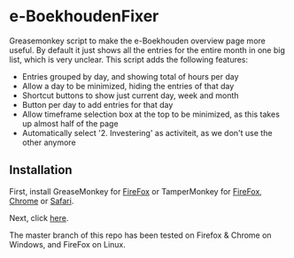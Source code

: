 # e-BoekhoudenFixer

Greasemonkey script to make the e-Boekhouden overview page more useful. By default it just shows all the entries for the entire month in one big list, which is very unclear. This script adds the following features:

- Entries grouped by day, and showing total of hours per day
- Allow a day to be minimized, hiding the entries of that day
- Shortcut buttons to show just current day, week and month
- Button per day to add entries for that day
- Allow timeframe selection box at the top to be minimized, as this takes up almost half of the page
- Automatically select '2. Investering' as activiteit, as we don't use the other anymore

## Installation

First, install GreaseMonkey for [FireFox](https://addons.mozilla.org/en-US/firefox/addon/greasemonkey/) or TamperMonkey for [FireFox](https://addons.mozilla.org/en-US/firefox/addon/tampermonkey/), [Chrome](https://chrome.google.com/webstore/detail/tampermonkey/dhdgffkkebhmkfjojejmpbldmpobfkfo?hl=en) or [Safari](https://tampermonkey.net/?browser=safari).

Next, click [here](https://github.com/JaykeMeijer/e-BoekhoudenFixer/raw/master/eboekhouden.user.js).

The master branch of this repo has been tested on Firefox & Chrome on Windows, and FireFox on Linux.
